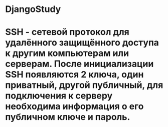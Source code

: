 # DjangoStudy
# SSH - сетевой протокол для удалённого защищённого доступа к другим компьютерам или серверам. После инициализации SSH появляются 2 ключа, один приватный, другой публичный, для подключения к серверу необходима информация о его публичном ключе и пароль.
